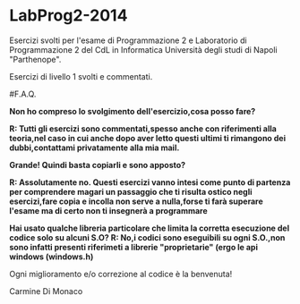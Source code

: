 # LabProg2-2014
Esercizi svolti per l'esame di Programmazione 2 e Laboratorio di Programmazione 2 del CdL in Informatica
Università degli studi di Napoli "Parthenope".


Esercizi di livello 1 svolti e commentati.

#F.A.Q.

<b>Non ho compreso lo svolgimento dell'esercizio,cosa posso fare?</b>

<b>R: Tutti gli esercizi sono commentati,spesso anche con riferimenti alla teoria,nel caso in cui anche dopo aver letto questi ultimi ti rimangono dei dubbi,contattami privatamente alla mia mail.</b>

<b>Grande! Quindi basta copiarli e sono apposto? </b>

<b>R: Assolutamente no. Questi esercizi vanno intesi come punto di partenza per comprendere magari un passaggio che ti risulta ostico negli esercizi,fare copia e incolla non serve a nulla,forse ti farà superare l'esame ma di certo non ti insegnerà a programmare </b>

<b>Hai usato qualche libreria particolare che limita la corretta esecuzione del codice solo su alcuni S.O? </b>
<b>R: No,i codici sono eseguibili su ogni S.O.,non sono infatti presenti riferimeti a librerie "proprietarie" (ergo le api windows (windows.h) </b>

Ogni miglioramento e/o correzione al codice è la benvenuta!

Carmine Di Monaco

